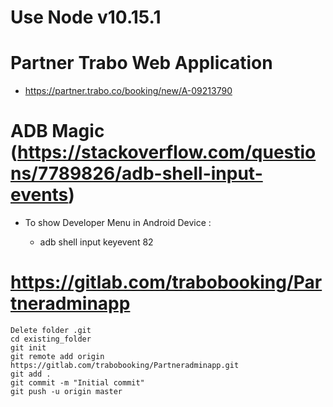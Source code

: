 # Use Node v10.15.1

# Partner Trabo Web Application
* https://partner.trabo.co/booking/new/A-09213790

# ADB Magic (https://stackoverflow.com/questions/7789826/adb-shell-input-events)
* To show Developer Menu in Android Device :

    - adb shell input keyevent 82

# https://gitlab.com/trabobooking/Partneradminapp
    Delete folder .git 
    cd existing_folder
    git init
    git remote add origin https://gitlab.com/trabobooking/Partneradminapp.git
    git add .
    git commit -m "Initial commit"
    git push -u origin master